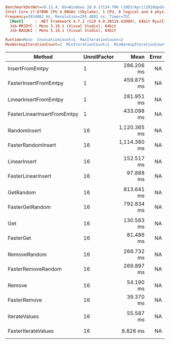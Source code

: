 ``` ini

BenchmarkDotNet=v0.11.4, OS=Windows 10.0.17134.706 (1803/April2018Update/Redstone4)
Intel Core i7-6700K CPU 4.00GHz (Skylake), 1 CPU, 8 logical and 4 physical cores
Frequency=3914062 Hz, Resolution=255.4891 ns, Timer=TSC
  [Host]     : .NET Framework 4.7.2 (CLR 4.0.30319.42000), 64bit RyuJIT-v4.7.3394.0
  Job-RMJDYC : Mono 5.18.1 (Visual Studio), 64bit 
  Job-BAGQKI : Mono 5.18.1 (Visual Studio), 64bit 

Runtime=Mono  InvocationCount=1  MaxIterationCount=2  
MaxWarmupIterationCount=2  MinIterationCount=1  MinWarmupIterationCount=1  

```
|                      Method | UnrollFactor |         Mean | Error |     StdDev | Ratio | RatioSD |
|---------------------------- |------------- |-------------:|------:|-----------:|------:|--------:|
|             InsertFromEmtpy |            1 |   286.206 ms |    NA |  2.9641 ms |  1.00 |    0.00 |
|       FasterInsertFromEmtpy |            1 |   459.875 ms |    NA |  0.1850 ms |  1.61 |    0.02 |
|                             |              |              |       |            |       |         |
|       LinearInsertFromEmtpy |            1 |   281.951 ms |    NA |  0.4236 ms |  1.00 |    0.00 |
| FasterLinearInsertFromEmtpy |            1 |   433.098 ms |    NA |  2.8866 ms |  1.54 |    0.01 |
|                             |              |              |       |            |       |         |
|                RandomInsert |           16 | 1,120.365 ms |    NA |  9.3169 ms |  1.00 |    0.00 |
|          FasterRandomInsert |           16 | 1,114.380 ms |    NA |  1.8275 ms |  0.99 |    0.01 |
|                             |              |              |       |            |       |         |
|                LinearInsert |           16 |   152.517 ms |    NA |  0.2723 ms |  1.00 |    0.00 |
|          FasterLinearInsert |           16 |    97.888 ms |    NA |  0.3417 ms |  0.64 |    0.00 |
|                             |              |              |       |            |       |         |
|                   GetRandom |           16 |   813.641 ms |    NA | 11.2765 ms |  1.00 |    0.00 |
|             FasterGetRandom |           16 |   792.834 ms |    NA |  2.5233 ms |  0.97 |    0.01 |
|                             |              |              |       |            |       |         |
|                         Get |           16 |   130.583 ms |    NA |  0.0515 ms |  1.00 |    0.00 |
|                   FasterGet |           16 |    81.486 ms |    NA |  0.1252 ms |  0.62 |    0.00 |
|                             |              |              |       |            |       |         |
|                RemoveRandom |           16 |   268.732 ms |    NA |  4.5748 ms |  1.00 |    0.00 |
|          FasterRemoveRandom |           16 |   269.897 ms |    NA |  0.9741 ms |  1.00 |    0.01 |
|                             |              |              |       |            |       |         |
|                      Remove |           16 |    54.190 ms |    NA |  0.2187 ms |  1.00 |    0.00 |
|                FasterRemove |           16 |    39.370 ms |    NA |  0.0760 ms |  0.73 |    0.00 |
|                             |              |              |       |            |       |         |
|               IterateValues |           16 |    55.587 ms |    NA |  0.9179 ms |  1.00 |    0.00 |
|         FasterIterateValues |           16 |     8.826 ms |    NA |  0.1084 ms |  0.16 |    0.00 |
